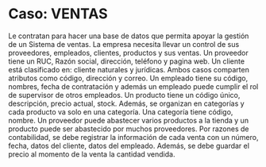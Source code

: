 # Caso: VENTAS

Le contratan para hacer una base de datos que permita apoyar la gestión de un
Sistema de ventas. La empresa necesita llevar un control de sus proveedores,
empleados, clientes, productos y sus ventas. Un proveedor tiene un RUC, Razón social,
dirección, teléfono y pagina web. Un cliente está clasificado en: cliente naturales y
jurídicas. Ambos casos comparten atributos como código, dirección y correo. Un
empleado tiene su código, nombres, fecha de contratación y además un empleado
puede cumplir el rol de supervisor de otros empleados. Un producto tiene un código
único, descripción, precio actual, stock. Además, se organizan en categorías y cada
producto va solo en una categoría. Una categoría tiene código, nombre. Un proveedor
puede abastecer varios productos a la tienda y un producto puede ser abastecido por
muchos proveedores. Por razones de contabilidad, se debe registrar la información de
cada venta con un número, fecha, datos del cliente, datos del empleado. Además, se
debe guardar el precio al momento de la venta la cantidad vendida.